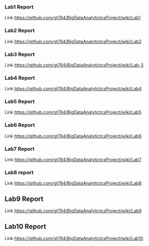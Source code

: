 ### Lab1 Report
Link  https://github.com/gt784/BigDataAnalytictcsProject/wiki/Lab1

### Lab2 Report  
Link  https://github.com/gt784/BigDataAnalytictcsProject/wiki/Lab2

### Lab3 Report
Link https://github.com/gt784/BigDataAnalytictcsProject/wiki/Lab-3  

### Lab4 Report  
Link https://github.com/gt784/BigDataAnalytictcsProject/wiki/Lab4

### Lab5 Report  
Link https://github.com/gt784/BigDataAnalytictcsProject/wiki/Lab5  

### Lab6 Report  
Link https://github.com/gt784/BigDataAnalytictcsProject/wiki/Lab6

### Lab7 Report
Link https://github.com/gt784/BigDataAnalytictcsProject/wiki/Lab7  

### Lab8 report  
Link https://github.com/gt784/BigDataAnalytictcsProject/wiki/Lab8

## Lab9 Report
Link https://github.com/gt784/BigDataAnalytictcsProject/wiki/Lab9

## Lab10 Report  
Link https://github.com/gt784/BigDataAnalytictcsProject/wiki/Lab10
